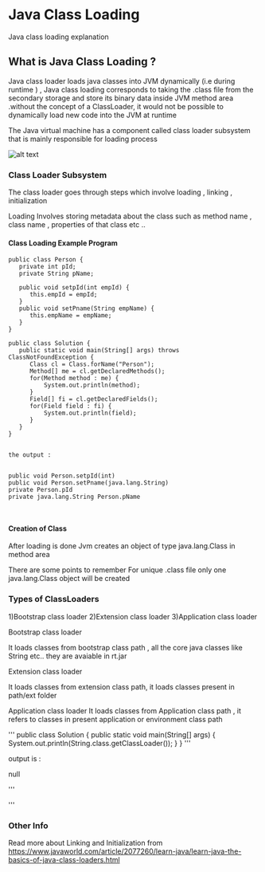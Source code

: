 # Java Class Loading

Java class loading explanation



## What is Java Class Loading ?

Java class loader loads java classes into JVM dynamically (i.e during runtime ) , Java class loading corresponds to taking the
.class file from the secondary storage and store its binary data inside JVM method area .without the  concept of a ClassLoader,
it would not be possible to dynamically load new code into the JVM at runtime

The Java virtual machine has a component called class loader subsystem that is mainly  responsible for loading process 

![alt text](https://1.bp.blogspot.com/-tLOt9nQ-0ew/V5rt9-0LzRI/AAAAAAAACjs/F8dY9wUEBeAFVlEoXiNRsKLA4nKtjYXRQCLcB/s1600/Capture.jpg)

### Class Loader Subsystem
The class loader goes through steps which involve loading , linking , initialization

Loading Involves storing metadata about the class such as 
method name ,
class name ,
properties of that class etc ..


#### Class Loading Example Program

```
public class Person {  
   private int pId;
   private String pName;
    
   public void setpId(int empId) {
      this.empId = empId;
   }
   public void setPname(String empName) {
      this.empName = empName;
   }
}
```

```
public class Solution {
   public static void main(String[] args) throws ClassNotFoundException {
      Class cl = Class.forName("Person");
      Method[] me = cl.getDeclaredMethods();
      for(Method method : me) {
          System.out.println(method);
      }
      Field[] fi = cl.getDeclaredFields();
      for(Field field : fi) {
          System.out.println(field);
      }
   }
}


```


```
the output :


public void Person.setpId(int)
public void Person.setPname(java.lang.String)
private Person.pId
private java.lang.String Person.pName



```

#### Creation of Class 
After loading is done Jvm creates an object of type java.lang.Class in method area

There are some points to remember 
For unique .class file only one java.lang.Class object will be created 

### Types of ClassLoaders

1)Bootstrap class loader
2)Extension class loader
3)Application class loader

Bootstrap class loader 

It loads classes from bootstrap class path , all the core java classes like String etc..
they are avaiable in rt.jar




Extension class loader

It loads classes from extension class path, it loads classes present in path/ext folder



Application class loader
It loads classes from Application class path , it refers to classes in present application or environment class path


'''
public class Solution {
   public static void main(String[] args) {
       System.out.println(String.class.getClassLoader());
   }
}
'''

output is : 

null

'''



'''

### Other Info
Read more about Linking and  Initialization from 
https://www.javaworld.com/article/2077260/learn-java/learn-java-the-basics-of-java-class-loaders.html